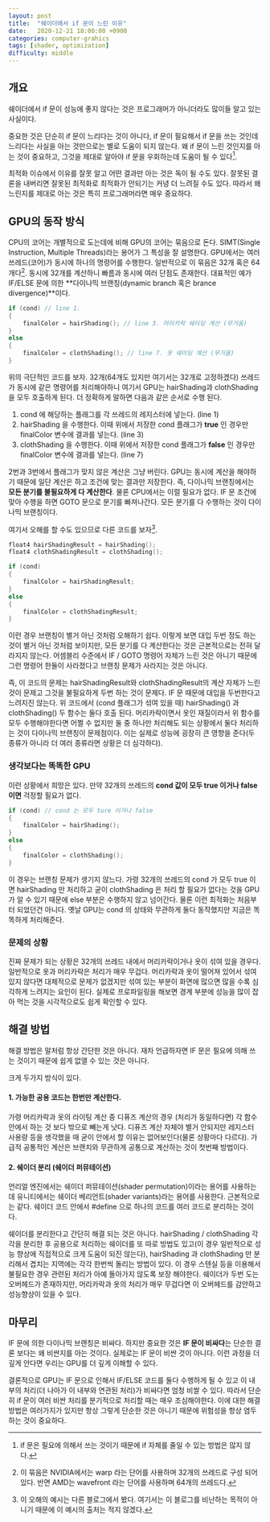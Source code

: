 ```yaml
---
layout: post
title:  "쉐이더에서 if 문이 느린 이유"
date:   2020-12-21 18:00:00 +0900
categories: computer-grahics
tags: [shader, optimization]
difficulty: middle
---
```

## 개요
쉐이더에서 if 문이 성능에 좋지 않다는 것은 프로그래머가 아니더라도 많이들 알고 있는 사실이다.

중요한 것은 단순히 if 문이 느리다는 것이 아니다, if 문이 필요해서 if 문을 쓰는 것인데 느리다는 사실을 아는 것만으로는 별로 도움이 되지 않는다.
왜 if 문이 느린 것인지를 아는 것이 중요하고, 그것을 제대로 알아야 if 문을 우회하는데 도움이 될 수 있다[^1].

최적화 이슈에서 이유를 잘못 알고 어떤 결과만 아는 것은 독이 될 수도 있다. 잘못된 결론을 내버리면 잘못된 최적화로 최적화가 안되기는 커녕 더 느려질 수도 있다.
따라서 왜 느린지를 제대로 아는 것은 특히 프로그래머라면 매우 중요하다.

## GPU의 동작 방식
CPU의 코어는 개별적으로 도는데에 비해 GPU의 코어는 묶음으로 돈다. SIMT(Single Instruction, Multiple Threads)라는 용어가 그 특성을 잘 설명한다. GPU에서는 여러 쓰레드(코어)가 동시에 하나의 명령어를 수행한다. 일반적으로 이 묶음은 32개 혹은 64개다[^2]. 동시에 32개를 계산하니 빠름과 동시에 여러 단점도 존재한다. 대표적인 예가 IF/ELSE 문에 의한 **다이나믹 브랜칭(dynamic branch 혹은 brance divergence)**이다.

```cpp
if (cond) // line 1.
{
    finalColor = hairShading(); // line 3. 머리카락 쉐이딩 계산 (무거움)
}
else
{
    finalColor = clothShading(); // line 7. 옷 쉐이딩 계산 (무거움)
}
```

위의 극단적인 코드를 보자. 32개(64개도 있지만 여기서는 32개로 고정하겠다) 쓰레드가 동시에 같은 명령어를 처리해야하니 여기서 GPU는 hairShading과 clothShading을 모두 호출하게 된다.
더 정확하게 말하면 다음과 같은 순서로 수행 된다.

1. cond 에 해당하는 플래그를 각 쓰레드의 레지스터에 넣는다. (line 1)
2. hairShading 을 수행한다. 이때 위에서 저장한 cond 플래그가 **true** 인 경우만 finalColor 변수에 결과를 넣는다. (line 3)
3. clothShading 을 수행한다. 이때 위에서 저장한 cond 플래그가 **false** 인 경우만 finalColor 변수에 결과를 넣는다. (line 7)

2번과 3번에서 플래그가 맞지 않은 계산은 그냥 버린다. GPU는 동시에 계산을 해야하기 때문에 일단 계산은 하고 조건에 맞는 결과만 저장한다. 즉, 다이나믹 브랜칭에서는 **모든 분기를 불필요하게 다 계산한다**.
물론 CPU에서는 이럴 필요가 없다. IF 문 조건에 맞아 수행을 하면 GOTO 문으로 분기를 빠져나간다. 모든 분기를 다 수행하는 것이 다이나믹 브랜칭이다.

여기서 오해를 할 수도 있으므로 다른 코드를 보자[^3].

```cpp
float4 hairShadingResult = hairShading();
float4 clothShadingResult = clothShading();

if (cond)
{
    finalColor = hairShadingResult;
}
else
{
    finalColor = clothShadingResult;
}
```

이런 경우 브랜칭이 별거 아닌 것처럼 오해하기 쉽다. 이렇게 보면 대입 두번 정도 하는 것이 별거 아닌 것처럼 보이지만, 모든 분기를 다 계산한다는 것은 근본적으로는 전혀 달라지지 않는다.
어셈블리 수준에서 IF / GOTO 명령어 자체가 느린 것은 아니기 때문에 그런 명령어 한둘이 사라졌다고 브랜칭 문제가 사라지는 것은 아니다.

즉, 이 코드의 문제는 hairShadingResult와 clothShadingResult의 계산 자체가 느린 것이 문제고 그것을 불필요하게 두번 하는 것이 문제다. IF 문 때문에 대입을 두번한다고 느려지진 않는다.
위 코드에서 (cond 플래그가 섞여 있을 때) hairShading() 과 clothShading() 두 함수는 둘다 호출 된다.
머리카락이면서 옷인 재질이라서 위 함수를 모두 수행해야한다면 어쩔 수 없지만 둘 중 하나만 처리해도 되는 상황에서 둘다 처리하는 것이 다이나믹 브랜칭이 문제점이다.
이는 실제로 성능에 굉장히 큰 영향을 준다(두 종류가 아니라 더 여러 종류라면 상황은 더 심각하다).

### 생각보다는 똑똑한 GPU
이런 상황에서 희망은 있다. 만약 32개의 쓰레드의 **cond 값이 모두 true 이거나 false 이면** 걱정할 필요가 없다.

```cpp
if (cond) // cond 는 모두 ture 이거나 false
{
    finalColor = hairShading();
}
else
{
    finalColor = clothShading();
}
```

이 경우는 브랜칭 문제가 생기지 않느다. 가령 32개의 쓰레드의 cond 가 모두 true 이면 hairShading 만 처리하고 굳이 clothShading 은 처리 할 필요가 없다는 것을 GPU가 알 수 있기 때문에 else 부분은 수행하지 않고 넘어간다. 물론 이런 최적화는 처음부터 되었던건 아니다. 옛날 GPU는 cond 의 상태와 무관하게 둘다 동작했지만 지금은 똑똑하게 처리해준다.

### 문제의 상황
진짜 문제가 되는 상황은 32개의 쓰레드 내에서 머리카락이거나 옷이 섞여 있을 경우다. 일반적으로 옷과 머리카락은 처리가 매우 무겁다. 
머리카락과 옷이 떨어져 있어서 섞여 있지 않다면 대체적으로 문제가 없겠지만 섞여 있는 부분이 화면에 많으면 많을 수록 심각하게 느려지는 요인이 된다. 실제로 프로파일링을 해보면 경계 부분에 성능을 많이 잡아 먹는 것을 시각적으로도 쉽게 확인할 수 있다.

## 해결 방법
해결 방법은 말처럼 항상 간단한 것은 아니다. 재차 언급하자면 IF 문은 필요에 의해 쓰는 것이기 때문에 쉽게 없앨 수 있는 것은 아니다.

크게 두가지 방식이 있다.
#### 1. 가능한 공용 코드는 한번만 계산한다.

가령 머리카락과 옷의 라이팅 계산 중 디퓨즈 계산의 경우 (처리가 동일하다면) 각 함수 안에서 하는 것 보다 밖으로 빼는게 낫다. 디퓨즈 계산 자체야 별거 안되지만 레지스터 사용량 등을 생각했을 때 굳이 안에서 할 이유는 없어보인다(물론 상황마다 다르다).
가급적 공통적인 계산은 브랜치와 무관하게 공통으로 계산하는 것이 첫번째 방법이다.

#### 2. 쉐이더 분리 (쉐이더 퍼뮤테이션)

언리얼 엔진에서는 쉐이더 퍼뮤테이션(shader permutation)이라는 용어를 사용하는데 유니티에서는 쉐이더 베리언트(shader variants)라는 용어를 사용한다. 근본적으로는 같다. 쉐이더 코드 안에서 #define 으로 하나의 코드를 여러 코드로 분리하는 것이다.

쉐이더를 분리한다고 간단히 해결 되는 것은 아니다. hairShading / clothShading 각각을 분리한 후 공용으로 처리하는 쉐이더를 또 따로 방법도 있고(이 경우 일반적으로 성능 향상에 직접적으로 크게 도움이 되진 않는다),
hairShading 과 clothShading 만 분리해서 겹치는 지역에는 각각 한번씩 돌리는 방법이 있다. 이 경우 스텐실 등을 이용해서 불필요한 경우 관련된 처리가 아예 돌아가지 않도록 보장 해야한다.
쉐이더가 두번 도는 오버헤드가 존재하지만, 머리카락과 옷의 처리가 매우 무겁다면 이 오버헤드를 감안하고 성능향상이 있을 수 있다.

## 마무리
IF 문에 의한 다이나믹 브랜칭은 비싸다. 하지만 중요한 것은 **IF 문이 비싸다**는 단순한 결론 보다는 왜 비싼지를 아는 것이다. 실제로는 IF 문이 비싼 것이 아니다.
이런 과정을 더 깊게 안다면 우리는 GPU를 더 깊게 이해할 수 있다.

결론적으로 GPU는 IF 문으로 인해서 IF/ELSE 코드를 둘다 수행하게 될 수 있고 이 내부의 처리(더 나아가 이 내부와 연관된 처리)가 비싸다면 엄청 비쌀 수 있다.
따라서 단순히 if 문이 여러 비싼 처리를 분기적으로 처리할 때는 매우 조심해야한다. 이에 대한 해결 방법은 여러가지가 있지만 항상 그렇게 단순한 것은 아니기 때문에 위험성을 항상 염두하는 것이 중요하다.

[^1]: if 문은 필요에 의해서 쓰는 것이기 때문에 if 자체를 줄일 수 있는 방법은 많지 않다.
[^2]: 이 묶음은 NVIDIA에서는 warp 라는 단어를 사용하며 32개의 쓰레드로 구성 되어 있다. 반면 AMD는 wavefront 라는 단어를 사용하며 64개의 쓰레드다.
[^3]: 이 오해의 예시는 다른 블로그에서 봤다. 여기서는 이 블로그를 비난하는 목적이 아니기 때문에 이 예시의 출처는 적지 않겠다.